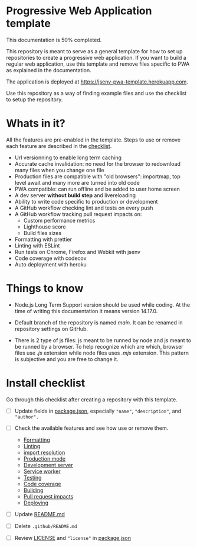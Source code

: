 <!--
README about the GitHub repository template.
Once the template is used, this README should be
deleted and only ../README.md should be kept
-->

# Progressive Web Application template

This documentation is 50% completed.

This repository is meant to serve as a general template for how to set up repositories to create a progressive web application. If you want to build a regular web application, use this template and remove files specific to PWA as explained in the documentation.

The application is deployed at https://jsenv-pwa-template.herokuapp.com.

Use this repository as a way of finding example files and use the checklist to setup the repository.

# Whats in it?

All the features are pre-enabled in the template. Steps to use or remove each feature are described in the [checklist](#Checklist).

- Url versionning to enable long term caching
- Accurate cache invalidation: no need for the browser to redownload many files when you change one file
- Production files are compatible with "old browsers": importmap, top level await and many more are turned into old code
- PWA compatible: can run offline and be added to user home screen
- A dev server **without build step** and livereloading
- Ability to write code specific to production or development
- A GitHub workflow checking lint and tests on every push
- A GitHub workflow tracking pull request impacts on:
  - Custom performance metrics
  - Lighthouse score
  - Build files sizes
- Formatting with prettier
- Linting with ESLint
- Run tests on Chrome, Firefox and Webkit with jsenv
- Code coverage with codecov
- Auto deployment with heroku

# Things to know

- Node.js Long Term Support version should be used while coding. At the time of writing this documentation it means version 14.17.0.

- Default branch of the repository is named _main_. It can be renamed in repository settings on GitHub.

- There is 2 type of js files: js meant to be runned by node and js meant to be runned by a browser. To help recognize which are which, browser files use _.js_ extension while node files uses _.mjs_ extension. This pattern is subjective and you are free to change it.

# Install checklist

Go through this checklist after creating a repository with this template.

- [ ] Update fields in [package.json](../package.json), especially `"name"`, `"description"`, and `"author".`

- [ ] Check the available features and see how use or remove them.

  - [Formatting](../docs/formatting/formatting.md#formatting)
  - [Linting](../docs/linting/linting.md#linting)
  - [import resolution](../docs/import_resolution/import_resolution.md#import-resolution)
  - [Production mode](../docs/production_mode/production_mode.md#production-mode)
  - [Development server](../docs/dev_server/dev_server.md#Development-server)
  - [Service worker](../docs/service_worker/service_worker.md#Service-worker)
  - [Testing](../docs/testing/testing.md#testing)
  - [Code coverage](../docs/code_coverage/code_coverage.md#Code-coverage)
  - [Building](../docs/building/building.md#Building)
  - [Pull request impacts](../docs/pr_impacts/pr_impacts.md#Pull-request-impacts)
  - [Deploying](../docs/deploying/deploying.md#deploying)

- [ ] Update [README.md](../README.md)
- [ ] Delete `.github/README.md`
- [ ] Review [LICENSE](./LICENSE) and `"license"` in [package.json](../package.json#L6)
